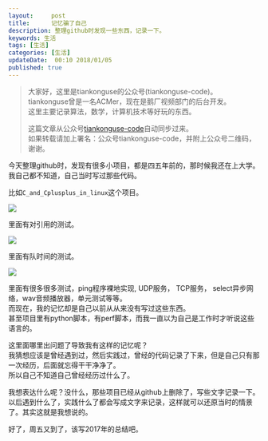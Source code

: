 ```yaml
---   
layout:     post  
title:      记忆骗了自己  
description: 整理github时发现一些东西，记录一下。    
keywords: 生活  
tags: [生活]  
categories: [生活]  
updateDate:  00:10 2018/01/05
published: true  
---  
```

  
  
>   
> 大家好，这里是tiankonguse的公众号(tiankonguse-code)。    
> tiankonguse曾是一名ACMer，现在是鹅厂视频部门的后台开发。    
> 这里主要记录算法，数学，计算机技术等好玩的东西。   
>      
> 这篇文章从公众号[tiankonguse-code](https://mp.weixin.qq.com/s/XD3ZL6cUSDh4UCrC8eMoLw)自动同步过来。    
> 如果转载请加上署名：公众号tiankonguse-code，并附上公众号二维码，谢谢。  
>   
>    
  


今天整理github时，发现有很多小项目，都是四五年前的，那时候我还在上大学。  
我自己都不知道，自己当时写过那些代码。  


比如`C_and_Cplusplus_in_linux`这个项目。  

![](https://res2018.tiankonguse.com/images/2018/01/c_linux_main.png)

里面有对引用的测试。  

![](https://res2018.tiankonguse.com/images/2018/01/c_linux_list.png)

里面有队时间的测试。  

![](https://res2018.tiankonguse.com/images/2018/01/c_linux_time.png)


里面有很多很多测试，ping程序裸地实现, UDP服务， TCP服务， select异步网络，wav音频播放器，单元测试等等。  
而现在，我的记忆却是自己以前从从来没有写过这些东西。  
甚至项目里有python脚本，有perf脚本，而我一直以为自己是工作时才听说这些语言的。  
 

这里面哪里出问题了导致我有这样的记忆呢？  
我猜想应该是曾经遇到过，然后实践过，曾经的代码记录了下来，但是自己只有那一次经历，后面就忘得干干净净了。  
所以自己不知道自己曾经经历过什么了。  


我想表达什么呢？没什么，那些项目已经从github上删除了，写些文字记录一下。  
以后遇到什么了，实践什么了都会写成文字来记录，这样就可以还原当时的情景了。其实这就是我想说的。    


好了，周五又到了，该写2017年的总结吧。  
